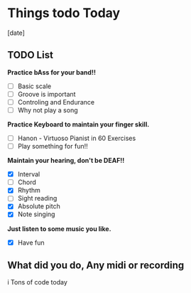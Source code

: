 # Things todo Today

[date]

## TODO List

__Practice bAss for your band!!__

- [ ] Basic scale
- [ ] Groove is important
- [ ] Controling and Endurance
- [ ] Why not play a song  

__Practice Keyboard to maintain your finger skill.__

- [ ] Hanon - Virtuoso Pianist in 60 Exercises
- [ ] Play something for fun!!  

__Maintain your hearing, don't be DEAF!!__

- [x] Interval
- [ ] Chord
- [x] Rhythm
- [ ] Sight reading
- [x] Absolute pitch
- [x] Note singing  

__Just listen to some music you like.__

- [x] Have fun  

## What did you do, Any midi or recording
i
Tons of code today
